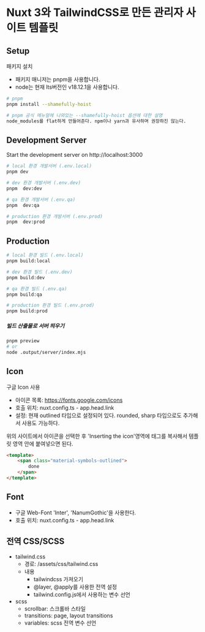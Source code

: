 # Nuxt 3와 TailwindCSS로 만든 관리자 사이트 템플릿

## Setup

패키지 설치

- 패키지 매니저는 pnpm을 사용합니다.
- node는 현재 lts버전인 v18.12.1을 사용합니다.

```bash
# pnpm
pnpm install --shamefully-hoist

# pnpm 공식 메뉴얼에 나와있는 --shamefully-hoist 옵션에 대한 설명
node_modules를 flat하게 만들어준다. npm이나 yarn과 유사하며 권장하진 않는다.

```

## Development Server

Start the development server on http://localhost:3000

```bash
# local 환경 개발서버 (.env.local)
pnpm dev

# dev 환경 개발서버 (.env.dev)
pnpm  dev:dev

# qa 환경 개발서버 (.env.qa)
pnpm  dev:qa

# production 환경 개발서버 (.env.prod)
pnpm  dev:prod
```

## Production

```bash
# local 환경 빌드 (.env.local)
pnpm build:local

# dev 환경 빌드 (.env.dev)
pnpm build:dev

# qa 환경 빌드 (.env.qa)
pnpm build:qa

# production 환경 빌드 (.env.prod)
pnpm build:prod
```

##### 빌드 산출물로 서버 띄우기

```bash
pnpm preview
# or
node .output/server/index.mjs
```

## Icon

구글 Icon 사용

- 아이콘 목록: https://fonts.google.com/icons
- 호출 위치: nuxt.config.ts - app.head.link
- 설정: 현재 outlined 타입으로 설정되어 있다. rounded, sharp 타입으로도 추가해서 사용도 가능하다.<br>

위의 사이트에서 아이콘을 선택한 후 'Inserting the icon'영역에 태그를 복사해서 템플릿 영역 안에 붙여넣으면 된다.

```HTML
<template>
    <span class="material-symbols-outlined">
        done
    </span>
</template>

```

## Font

- 구글 Web-Font 'Inter', 'NanumGothic'을 사용한다.
- 호출 위치: nuxt.config.ts - app.head.link

## 전역 CSS/SCSS

- tailwind.css
  - 경로: /assets/css/tailwind.css
  - 내용
    - tailwindcss 가져오기
    - @layer, @apply를 사용한 전역 설정
    - tailwind.config.js에서 사용하는 변수 선언
- scss
  - scrollbar: 스크롤바 스타일
  - transitions: page, layout transitions
  - variables: scss 전역 변수 선언
